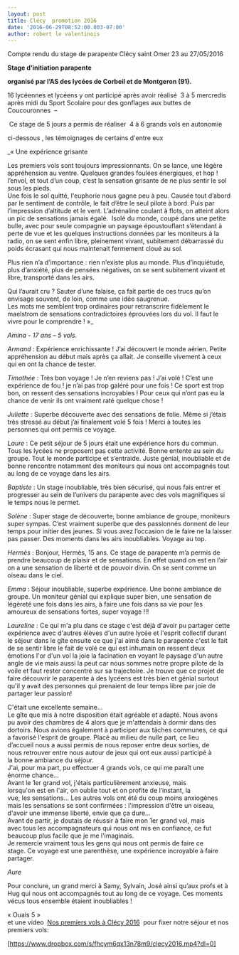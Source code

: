 ```yaml
---
layout: post
title: Clécy  promotion 2016
date: '2016-06-29T08:52:00.003-07:00'
author: robert le valentinois
---
```

Compte rendu du stage de parapente Clécy saint Omer 23 au 27/05/2016

  

**Stage d’initiation parapente&nbsp;** 

**organisé par l’AS des lycées de Corbeil et de Montgeron (91).**

  

16 lycéennes et lycéens y ont participé après avoir réalisé&nbsp; 3 à 5 mercredis après midi du Sport Scolaire pour des gonflages aux buttes de Coucouronnes&nbsp; –

 &nbsp;Ce stage de 5 jours a permis de réaliser&nbsp; 4 à 6 grands vols en autonomie 

  

ci-dessous , les témoignages de certains d'entre eux

  

_«&nbsp;Une expérience grisante  
  
 Les premiers vols sont toujours impressionnants. On se lance, une légère appréhension au ventre. Quelques grandes foulées énergiques, et hop ! l’envol, et tout d’un coup, c’est la sensation grisante de ne plus sentir le sol sous les pieds.  
 Une fois le sol quitté, l'euphorie nous gagne peu à peu. Causée tout d’abord par le sentiment de contrôle, le fait d’être le seul pilote à bord. Puis par l’impression d’altitude et le vent. L’adrénaline coulant à flots, on atteint alors un pic de sensations jamais égalé.&nbsp; Isolé du monde, coupé dans une petite bulle, avec pour seule compagnie un paysage époustouflant s’étendant à perte de vue et les quelques instructions données par les moniteurs à la radio, on se sent enfin libre, pleinement vivant, subitement débarrassé du poids écrasant qui nous maintenait fermement cloué au sol.  
  
 Plus rien n’a d’importance : rien n’existe plus au monde. Plus d’inquiétude, plus d’anxiété, plus de pensées négatives, on se sent subitement vivant et libre, transporté dans les airs.  
  
 Qui l’aurait cru ? Sauter d’une falaise, ça fait partie de ces trucs qu’on envisage souvent, de loin, comme une idée saugrenue.  
 Les mots me semblent trop ordinaires pour retranscrire fidèlement le maelstrom de sensations contradictoires éprouvées lors du vol. Il faut le vivre pour le comprendre !&nbsp;»_  

_Amina - 17 ans – 5 vols._

  

_Armand_ : Expérience enrichissante&nbsp;! J’ai découvert le monde aérien. Petite appréhension au début mais après ça allait. Je conseille vivement à ceux qui en ont la chance de tester.&nbsp;

_Timothée_ : Très bon voyage&nbsp;! Je n’en reviens pas&nbsp;! J’ai volé&nbsp;! C’est une expérience de fou&nbsp;! je n’ai pas trop galéré pour une fois&nbsp;! Ce sport est trop bon, on ressent des sensations incroyables&nbsp;! Pour ceux qui n’ont pas eu la chance de venir ils ont vraiment raté quelque chose&nbsp;!

_Juliette_ : Superbe découverte avec des sensations de folie. Même si j’étais très stressé au début j’ai finalement volé 5 fois&nbsp;! Merci à toutes les personnes qui ont permis ce voyage.

_Laure_ : Ce petit séjour de 5 jours était une expérience hors du commun. Tous les lycées ne proposent pas cette activité. Bonne entente au sein du groupe. Tout le monde participe et s’entraide. Juste génial, inoubliable et de bonne rencontre notamment des moniteurs qui nous ont accompagnés tout au long de ce voyage dans les airs.

_Baptiste_ : Un stage inoubliable, très bien sécurisé, qui nous fais entrer et progresser au sein de l’univers du parapente avec des vols magnifiques si le temps nous le permet.

_Solène_ : Super stage de découverte, bonne ambiance de groupe, moniteurs super sympas. C’est vraiment superbe que des passionnés donnent de leur temps pour initier des jeunes. Si vous avez l’occasion de le faire ne la laisser pas passer. Des moments dans les airs inoubliables. Voyage au top.&nbsp;

_Hermès_ : Bonjour, Hermès, 15 ans. Ce stage de parapente m’a permis de prendre beaucoup de plaisir et de sensations. En effet quand on est en l’air on a une sensation de liberté et de pouvoir divin. On se sent comme un oiseau dans le ciel.

_Emma_ : Séjour inoubliable, superbe expérience. Une bonne ambiance de groupe. Un moniteur génial qui explique super bien, une sensation de légèreté une fois dans les airs, à faire une fois dans sa vie pour les amoureux de sensations fortes, super voyage&nbsp;!!!

_Laureline_ : Ce qui m'a plu dans ce stage c'est déjà d'avoir pu partager cette expérience avec d'autres élèves d'un autre lycée et l'esprit collectif durant le séjour dans le gîte ensuite ce que j'ai aimé dans le parapente c'est le fait de se sentir libre le fait de volé ce qui est inhumain on ressent deux émotions l'or d'un vol la joie la facination en voyant le paysage d'un autre angle de vie mais aussi la peut car nous sommes notre propre pilote de la voile et faut rester concentré sur sa trajectoire. Je trouve que ce projet de faire découvrir le parapente à des lycéens est très bien et génial surtout qu'il y avait des personnes qui prenaient de leur temps libre par joie de partager leur passion!  


  

C'était une excellente semaine...  
 Le gîte que mis à notre disposition était agréable et adapté. Nous avons  
 pu avoir des chambres de 4 alors que je m'attendais à dormir dans des  
 dortoirs. Nous avions également à participer aux tâches communes, ce qui  
 a favorisé l'esprit de groupe. Placé au milieu de nulle part, ce lieu  
 d’accueil nous a aussi permis de nous reposer entre deux sorties, de  
 nous retrouver entre nous autour de jeux qui ont eux aussi participé à  
 la bonne ambiance du séjour.  
 J'ai, pour ma part, pu effectuer 4 grands vols, ce qui me paraît une  
 énorme chance…  
 Avant le 1er grand vol, j'étais particulièrement anxieuse, mais  
 lorsqu'on est en l'air, on oublie tout et on profite de l’instant, la  
 vue, les sensations... Les autres vols ont été du coup moins anxiogènes  
 mais les sensations se sont confirmées : l'impression d'être un oiseau,  
 d'avoir une immense liberté, envie que ça dure…  
 Avant de partir, je doutais de réussir à faire mon 1er grand vol, mais  
 avec tous les accompagnateurs qui nous ont mis en confiance, ce fut  
 beaucoup plus facile que je me l'imaginais.  
 Je remercie vraiment tous les gens qui nous ont permis de faire ce  
 stage. Ce voyage est une parenthèse, une expérience incroyable à faire  
 partager.

_Aure_

  

  

Pour conclure, un grand merci à Samy, Sylvain, José ainsi qu’aux profs et à Hug qui nous ont accompagnés tout au long de ce voyage. Ces moments vécus tous ensemble étaient inoubliables&nbsp;!

«&nbsp;Ouais 5&nbsp;»  
et une video&nbsp; [Nos premiers vols à Clécy 2016](https://www.dropbox.com/s/fhcym6qx13n78m9/clecy2016.mp4?dl=0)&nbsp; pour fixer notre séjour et nos premiers vols:  
  
[https://www.dropbox.com/s/fhcym6qx13n78m9/clecy2016.mp4?dl=0]  

